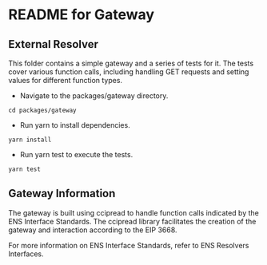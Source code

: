 # README for Gateway

## External Resolver

This folder contains a simple gateway and a series of tests for it. The tests cover various function calls, including handling GET requests and setting values for different function types.

- Navigate to the packages/gateway directory.

```
cd packages/gateway
```

- Run yarn to install dependencies.

```
yarn install
```

- Run yarn test to execute the tests.

```
yarn test
```

## Gateway Information

The gateway is built using ccipread to handle function calls indicated by the ENS Interface Standards. The ccipread library facilitates the creation of the gateway and interaction according to the EIP 3668.

For more information on ENS Interface Standards, refer to ENS Resolvers Interfaces.
